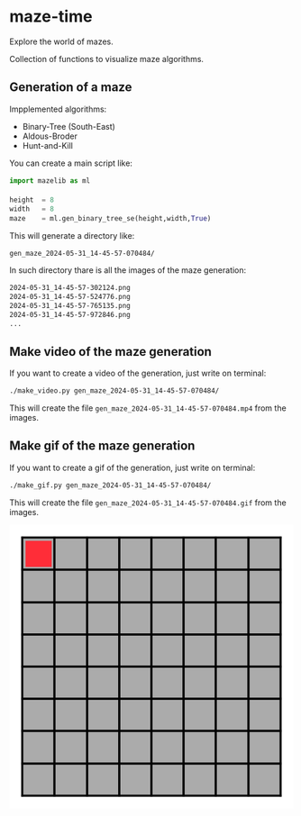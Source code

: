 # maze-time
Explore the world of mazes.

Collection of functions to visualize maze algorithms.

## Generation of a maze

Impplemented algorithms:
    
- Binary-Tree (South-East)
- Aldous-Broder
- Hunt-and-Kill


You can create a main script like:

```python
import mazelib as ml

height  = 8
width   = 8
maze    = ml.gen_binary_tree_se(height,width,True)
```

This will generate a directory like:

    gen_maze_2024-05-31_14-45-57-070484/

In such directory thare is all the images of the maze generation:

    2024-05-31_14-45-57-302124.png
    2024-05-31_14-45-57-524776.png
    2024-05-31_14-45-57-765135.png
    2024-05-31_14-45-57-972846.png
    ...

## Make video of the maze generation

If you want to create a video of the generation, just write on terminal:

```bash
./make_video.py gen_maze_2024-05-31_14-45-57-070484/
```

This will create the file `gen_maze_2024-05-31_14-45-57-070484.mp4` from the images.

## Make gif of the maze generation

If you want to create a gif of the generation, just write on terminal:

```bash
./make_gif.py gen_maze_2024-05-31_14-45-57-070484/
```

This will create the file `gen_maze_2024-05-31_14-45-57-070484.gif` from the images.

![gen_maze_2024-05-31_14-45-57-070484.gif](gen_maze_2024-05-31_14-45-57-070484.gif)